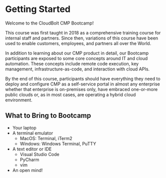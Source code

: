# Getting Started

Welcome to the CloudBolt CMP Bootcamp!

This course was first taught in 2018 as a comprehensive training course for internal staff and partners. Since then, variations of this course have been used to enable customers, employees, and partners all over the World.

In addition to learning about our CMP product in detail, our Bootcamp participants are exposed to some core concepts around IT and cloud automation. These concepts include remote code execution, key management, infrastructure-as-code, and interaction with cloud APIs.

By the end of this course, participants should have everything they need to deploy and configure CMP as a self-service portal in almost any enterprise whether that enterprise is on-premises only, have embraced one-or-more public clouds or, as in most cases, are operating a hybrid cloud environment.


## What to Bring to Bootcamp

* Your laptop
* A terminal emulator
  * MacOS: Terminal, iTerm2
  * Windows: Windows Terminal, PuTTY
* A text editor or IDE
  * Visual Studio Code
  * PyCharm
  * vim
* An open mind!








